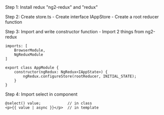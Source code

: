 Step 1: Install redux "ng2-redux" and "redux" 

Step 2: Create store.ts
    - Create interface IAppStore 
    - Create a root reducer function

Step 3: Import and write constructor function
    - Import 2 things from ng2-redux

    imports: [
        BrowserModule,
        NgReduxModule
    ]

    export class AppModule {
        constructor(ngRedux: NgRedux<IAppState>) {
            ngRedux.configureStore(rootReducer, INITIAL_STATE);
        }
    }

Step 4: Import select in component
    
    @select() value;            // in class
    <p>{{ value | async }}</p>  // in template
